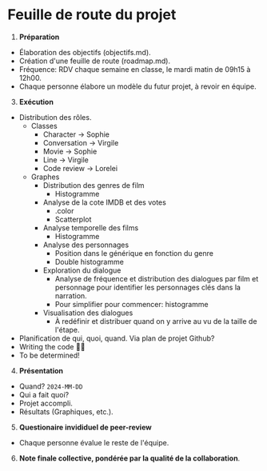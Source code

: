 # Feuille de route du projet

1. **Préparation**

  * Élaboration des objectifs (objectifs.md).
  * Création d'une feuille de route (roadmap.md).
  * Fréquence: RDV chaque semaine en classe, le mardi matin de 09h15 à 12h00.
  * Chaque personne élabore un modèle du futur projet, à revoir en équipe.
 
3. **Exécution**
  * Distribution des rôles.
    * Classes
      * Character -> Sophie
      * Conversation -> Virgile
      * Movie -> Sophie
      * Line -> Virgile
      * Code review -> Lorelei
    * Graphes
      * Distribution des genres de film
        * Histogramme
      * Analyse de la cote IMDB et des votes
        * .color
        * Scatterplot
      * Analyse temporelle des films
        * Histogramme
      * Analyse des personnages
        * Position dans le générique en fonction du genre
        * Double histogramme
      * Exploration du dialogue
        * Analyse de fréquence et distribution des dialogues par film et personnage pour identifier les personnages clés dans la narration.
        * Pour simplifier pour commencer: histogramme
      * Visualisation des dialogues
        * À redéfinir et distribuer quand on y arrive au vu de la taille de l'étape.
  * Planification de qui, quoi, quand. Via plan de projet Github?
  * Writing the code 🧑‍💻
  * To be determined!

4. **Présentation**
  * Quand? `2024-MM-DD`
  * Qui a fait quoi?
  * Projet accompli.
  * Résultats (Graphiques, etc.).

5. **Questionaire invididuel de peer-review**
  * Chaque personne évalue le reste de l'équipe.
 
6. **Note finale collective, pondérée par la qualité de la collaboration**.
